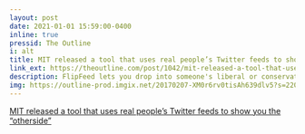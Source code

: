 ```yaml
---
layout: post
date: 2021-01-01 15:59:00-0400
inline: true
pressid: The Outline
i: alt
title: MIT released a tool that uses real people’s Twitter feeds to show you the “otherside”
link_ext: https://theoutline.com/post/1042/mit-released-a-tool-that-uses-real-people-s-twitter-feeds-to-show-you-the-other-side
description: FlipFeed lets you drop into someone's liberal or conservative Twitter feed and see the world as they do.
img: https://outline-prod.imgix.net/20170207-XM0r6rv0tisAh639dlv5?s=2208ba15afd04f446c817222a78dbdef?auto=format&q=60&w=1280&s=6e1079039a98f5e7288121ed8d574cfb&duotone=2C185B,FF6B68
---
```


<a href="https://theoutline.com/post/1042/mit-released-a-tool-that-uses-real-people-s-twitter-feeds-to-show-you-the-other-side">
MIT released a tool that uses real people’s Twitter feeds to show you the “otherside”</a>
